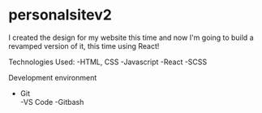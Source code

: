 # personalsitev2
I created the design for my website this time and now I'm going to build a revamped version of it, this time using React!

Technologies Used:
-HTML, CSS
-Javascript
-React 
-SCSS

Development environment
<br/>
<ul>
  <li>
    Git
  </li>
-VS Code
-Gitbash

  </ul>
